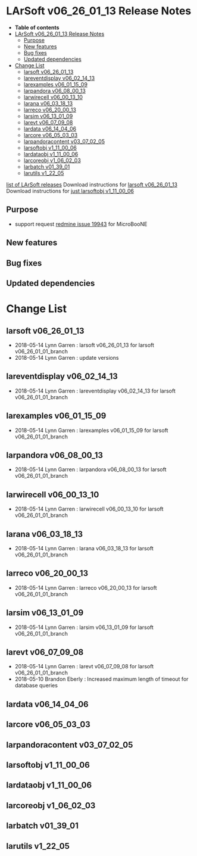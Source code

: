 LArSoft v06_26_01_13 Release Notes
=============================================================================

-   **Table of contents**
-   [LArSoft v06_26_01_13 Release Notes](#LArSoft-v06_26_01_13-Release-Notes)
    -   [Purpose](#Purpose)
    -   [New features](#New-features)
    -   [Bug fixes](#Bug-fixes)
    -   [Updated dependencies](#Updated-dependencies)
-   [Change List](#Change-List)
    -   [larsoft v06_26_01_13](#larsoft-v06_26_01_13)
    -   [lareventdisplay v06_02_14_13](#lareventdisplay-v06_02_14_13)
    -   [larexamples v06_01_15_09](#larexamples-v06_01_15_09)
    -   [larpandora v06_08_00_13](#larpandora-v06_08_00_13)
    -   [larwirecell v06_00_13_10](#larwirecell-v06_00_13_10)
    -   [larana v06_03_18_13](#larana-v06_03_18_13)
    -   [larreco v06_20_00_13](#larreco-v06_20_00_13)
    -   [larsim v06_13_01_09](#larsim-v06_13_01_09)
    -   [larevt v06_07_09_08](#larevt-v06_07_09_08)
    -   [lardata v06_14_04_06](#lardata-v06_14_04_06)
    -   [larcore v06_05_03_03](#larcore-v06_05_03_03)
    -   [larpandoracontent v03_07_02_05](#larpandoracontent-v03_07_02_05)
    -   [larsoftobj v1_11_00_06](#larsoftobj-v1_11_00_06)
    -   [lardataobj v1_11_00_06](#lardataobj-v1_11_00_06)
    -   [larcoreobj v1_06_02_03](#larcoreobj-v1_06_02_03)
    -   [larbatch v01_39_01](#larbatch-v01_39_01)
    -   [larutils v1_22_05](#larutils-v1_22_05)

[list of LArSoft releases](LArSoft_release_list)
Download instructions for [larsoft v06_26_01_13](http://scisoft.fnal.gov/scisoft/bundles/larsoft/v06_26_01_13/larsoft-v06_26_01_13.html)
Download instructions for [just larsoftobj v1_11_00_06](http://scisoft.fnal.gov/scisoft/bundles/larsoftobj/v1_11_00_06/larsoftobj-v1_11_00_06.html)

Purpose
--------------------

-   support request [redmine issue 19943](https://cdcvs.fnal.gov/redmine/issues/19943) for MicroBooNE

New features
------------------------------

Bug fixes
------------------------

Updated dependencies
----------------------------------------------

Change List
============================

larsoft v06_26_01_13
-------------------------------------------------

-   2018-05-14 Lynn Garren : larsoft v06_26_01_13 for larsoft v06_26_01_01_branch
-   2018-05-14 Lynn Garren : update versions

lareventdisplay v06_02_14_13
-----------------------------------------------------------------

-   2018-05-14 Lynn Garren : lareventdisplay v06_02_14_13 for larsoft v06_26_01_01_branch

larexamples v06_01_15_09
---------------------------------------------------------

-   2018-05-14 Lynn Garren : larexamples v06_01_15_09 for larsoft v06_26_01_01_branch

larpandora v06_08_00_13
-------------------------------------------------------

-   2018-05-14 Lynn Garren : larpandora v06_08_00_13 for larsoft v06_26_01_01_branch

larwirecell v06_00_13_10
---------------------------------------------------------

-   2018-05-14 Lynn Garren : larwirecell v06_00_13_10 for larsoft v06_26_01_01_branch

larana v06_03_18_13
-----------------------------------------------

-   2018-05-14 Lynn Garren : larana v06_03_18_13 for larsoft v06_26_01_01_branch

larreco v06_20_00_13
-------------------------------------------------

-   2018-05-14 Lynn Garren : larreco v06_20_00_13 for larsoft v06_26_01_01_branch

larsim v06_13_01_09
-----------------------------------------------

-   2018-05-14 Lynn Garren : larsim v06_13_01_09 for larsoft v06_26_01_01_branch

larevt v06_07_09_08
-----------------------------------------------

-   2018-05-14 Lynn Garren : larevt v06_07_09_08 for larsoft v06_26_01_01_branch
-   2018-05-10 Brandon Eberly : Increased maximum length of timeout for database queries

lardata v06_14_04_06
-------------------------------------------------

larcore v06_05_03_03
-------------------------------------------------

larpandoracontent v03_07_02_05
---------------------------------------------------------------------

larsoftobj v1_11_00_06
-----------------------------------------------------

lardataobj v1_11_00_06
-----------------------------------------------------

larcoreobj v1_06_02_03
-----------------------------------------------------

larbatch v01_39_01
--------------------------------------------

larutils v1_22_05
------------------------------------------
